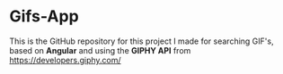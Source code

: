 # Gifs-App

This is the GitHub repository for this project I made for searching GIF's, based on **Angular** and using the **GIPHY API** from https://developers.giphy.com/